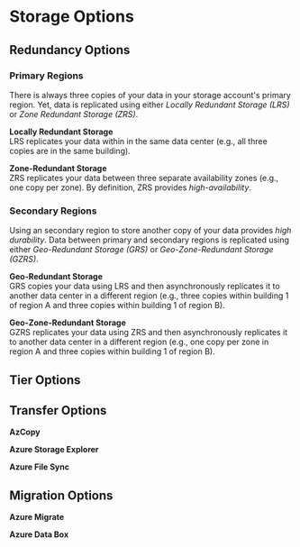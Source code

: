 # Storage Options

## Redundancy Options

### Primary Regions
There is always three copies of your data in your storage account's primary region. Yet, data is replicated using either *Locally Redundant Storage (LRS)* or *Zone Redundant Storage (ZRS)*.

**Locally Redundant Storage**  
LRS replicates your data within in the same data center (e.g., all three copies are in the same building). 

**Zone-Redundant Storage**  
ZRS replicates your data between three separate availability zones (e.g., one copy per zone). By definition, ZRS provides *high-availability*. 

### Secondary Regions
Using an secondary region to store another copy of your data provides *high durability*. Data between primary and secondary regions is replicated using either *Geo-Redundant Storage (GRS)* or *Geo-Zone-Redundant Storage (GZRS)*.

**Geo-Redundant Storage**  
GRS copies your data using LRS and then asynchronously replicates it to another data center in a different region (e.g., three copies within building 1 of region A and three copies within building 1 of region B). 

**Geo-Zone-Redundant Storage**  
GZRS replicates your data using ZRS and then asynchronously replicates it to another data center in a different region (e.g., one copy per zone in region A and three copies within building 1 of region B). 

## Tier Options

## Transfer Options
**AzCopy**  

**Azure Storage Explorer**  

**Azure File Sync**

## Migration Options
**Azure Migrate**

**Azure Data Box**

